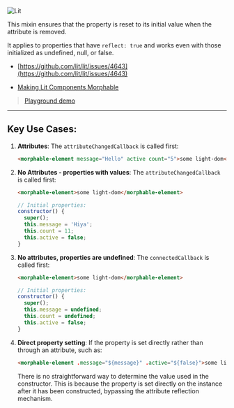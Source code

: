 ![Lit](https://img.shields.io/badge/lit-3.0.0-blue.svg)

This mixin ensures that the property is reset to its initial value when the attribute is removed.

It applies to properties that have `reflect: true` and works even with those initialized as undefined, null, or false.

- [https://github.com/lit/lit/issues/4643](https://github.com/lit/lit/issues/4643)

- [Making Lit Components Morphable](https://www.konnorrogers.com/posts/2024/making-lit-components-morphable)

> [Playground demo](https://dainty-fenglisu-56ec38.netlify.app/)

<hr>

## Key Use Cases:

1. **Attributes**: The `attributeChangedCallback` is called first:

   ```html
   <morphable-element message="Hello" active count="5">some light-dom</morphable-element>
   ```

2. **No Attributes - properties with values**: The `attributeChangedCallback` is called first:

   ```html
   <morphable-element>some light-dom</morphable-element>
   ```

   ```js
   // Initial properties:
   constructor() {
     super();
     this.message = 'Hiya';
     this.count = 11;
     this.active = false;
   }
   ```

3. **No attributes, properties are undefined**: The `connectedCallback` is called first:

   ```html
   <morphable-element>some light-dom</morphable-element>
   ```

   ```js
   // Initial properties:
   constructor() {
     super();
     this.message = undefined;
     this.count = undefined;
     this.active = false;
   }
   ```

4. **Direct property setting**: If the property is set directly rather than through an attribute, such as:

   ```html
   <morphable-element .message="${message}" .active="${false}">some light-dom</morphable-element>
   ```

   There is no straightforward way to determine the value used in the constructor. This is because
   the property is set directly on the instance after it has been constructed, bypassing the attribute
   reflection mechanism.
